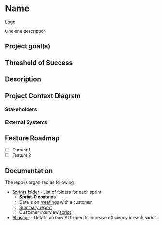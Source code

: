 # Name
Logo

One-line description

## Project goal(s)

## Threshold of Success

## Description

## Project Context Diagram

### Stakeholders

### External Systems

## Feature Roadmap

- [ ] Featuer 1
- [ ] Feature 2

## Documentation

The repo is organized as following:
- [Sprints folder](docs/sprints) - List of folders for each sprint. 
    - **Sprint-0 contains**
    - Details on [meetings](docs/sprints/sprint-0/meeting-1.md) with a customer
    - [Summary report](docs/sprints/sprint-0/report.md)
    - Customer interview [script](docs/sprints/sprint-0/script.md)
- [AI usage](docs/ai-usage.md) - Details on how AI helped to increase efficiency in each sprint.
